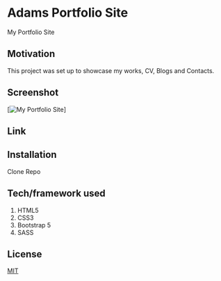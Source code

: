 # Adams Portfolio Site

My Portfolio Site

## Motivation

This project was set up to showcase my works, CV, Blogs and Contacts.

## Screenshot

[![My Portfolio Site](img/psite "My Portfolio Site")]

## Link

## Installation

Clone Repo

## Tech/framework used

1. HTML5
2. CSS3
3. Bootstrap 5
4. SASS

## License

[MIT](https://choosealicense.com/licenses/mit/)
